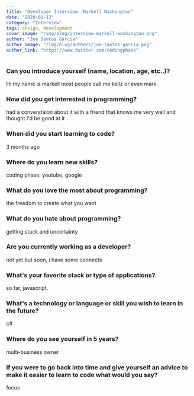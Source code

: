 ```yaml
---
title: "Developer Interview: Markell Washington"
date: "2020-01-13"
category: "Interview"
tags: design, development
cover_image: "/img/blog/interview-markell-washington.png"
author: "Joe Santos Garcia"
author_image: "/img/blog/authors/joe-santos-garcia.png"
author_link: "https://www.twitter.com/codingphase"
---
```


### Can you introduce yourself (name, location, age, etc..)?

Hi my name is markell most people call me kellz or even mark.

### How did you get interested in programming?

had a converstaion about it with a friend that knows me very well and thought I'd be good at it

### When did you start learning to code?

3 months ago

### Where do you learn new skills?

coding phase, youtube, google

### What do you love the most about programming?

the freedom to create what you want

### What do you hate about programming?

getting stuck and uncertainty

### Are you currently working as a developer?

not yet but soon, i have some connects

### What's your favorite stack or type of applications?

so far, javascript.

### What's a technology or language or skill you wish to learn in the future?

c#

### Where do you see yourself in 5 years?

multi-business owner

### If you were to go back into time and give yourself an advice to make it easier to learn to code what would you say?

focus
